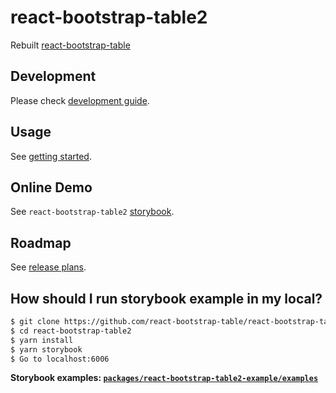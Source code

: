 # react-bootstrap-table2
Rebuilt [react-bootstrap-table](https://github.com/AllenFang/react-bootstrap-table)

## Development
Please check [development guide](./docs/development.md).

## Usage
See [getting started](https://react-bootstrap-table.github.io/react-bootstrap-table2/docs/getting-started.html).

## Online Demo
See `react-bootstrap-table2` [storybook](https://react-bootstrap-table.github.io/react-bootstrap-table2/storybook/index.html).

## Roadmap
See [release plans](https://react-bootstrap-table.github.io/react-bootstrap-table2/blog/2018/01/24/release-plan.html).

## How should I run storybook example in my local?

```sh
$ git clone https://github.com/react-bootstrap-table/react-bootstrap-table2.git
$ cd react-bootstrap-table2
$ yarn install
$ yarn storybook
$ Go to localhost:6006
```

**Storybook examples: [`packages/react-bootstrap-table2-example/examples`](https://github.com/react-bootstrap-table/react-bootstrap-table2/tree/master/packages/react-bootstrap-table2-example/examples)**